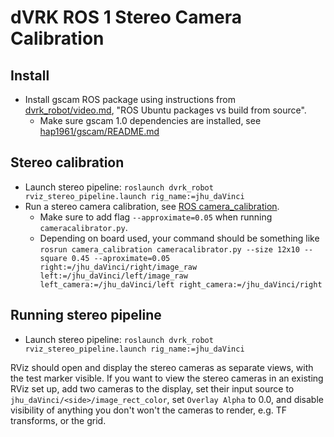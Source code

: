 # dVRK ROS 1 Stereo Camera Calibration

## Install
- Install gscam ROS package using instructions from [dvrk_robot/video.md](https://github.com/jhu-dvrk/dvrk-ros/blob/devel/dvrk_robot/video.md#ros-ubuntu-packages-vs-build-from-source), "ROS Ubuntu packages vs build from source".
  - Make sure gscam 1.0 dependencies are installed, see [hap1961/gscam/README.md](https://github.com/hap1961/gscam/tree/noetic-devel#10x-experimental)

## Stereo calibration

- Launch stereo pipeline: `roslaunch dvrk_robot rviz_stereo_pipeline.launch rig_name:=jhu_daVinci`
- Run a stereo camera calibration, see [ROS camera_calibration](https://wiki.ros.org/camera_calibration).
  - Make sure to add flag `--approximate=0.05` when running `cameracalibrator.py`.
  - Depending on board used, your command should be something like `rosrun camera_calibration cameracalibrator.py --size 12x10 --square 0.45 --aproximate=0.05 right:=/jhu_daVinci/right/image_raw left:=/jhu_daVinci/left/image_raw left_camera:=/jhu_daVinci/left right_camera:=/jhu_daVinci/right`

## Running stereo pipeline

- Launch stereo pipeline: `roslaunch dvrk_robot rviz_stereo_pipeline.launch rig_name:=jhu_daVinci`

RViz should open and display the stereo cameras as separate views, with the test marker visible. If you want to view the stereo cameras in an existing RViz set up, add two cameras to the display, set their input source to `jhu_daVinci/<side>/image_rect_color`, set `Overlay Alpha` to 0.0, and disable visibility of anything you don't won't the cameras to render, e.g. TF transforms, or the grid.
